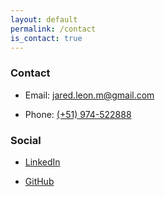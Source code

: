```yaml
---
layout: default
permalink: /contact
is_contact: true
---
```


### Contact

* Email: [jared.leon.m@gmail.com](mailto:jared.leon.m@gmail.com)

* Phone: [(+51) 974-522888](tel:+51-974522888)

### Social

* [LinkedIn](https://www.linkedin.com/in/jared-león-malpartida-5102aaa3/)

* [GitHub](https://github.com/WozMit)
